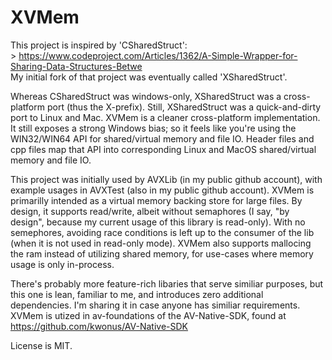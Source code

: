 # XVMem
This project is inspired by 'CSharedStruct':<br> > https://www.codeproject.com/Articles/1362/A-Simple-Wrapper-for-Sharing-Data-Structures-Betwe <br>
My initial fork of that project was eventually called 'XSharedStruct'.

Whereas CSharedStruct was windows-only, XSharedStruct was a cross-platform port (thus the X-prefix).  Still, XSharedStruct was a quick-and-dirty port to Linux and Mac. XVMem is a cleaner cross-platform implementation.  It still exposes a strong Windows bias; so it feels like you're using the WIN32/WIN64 API for shared/virtual memory and file IO.  Header files and cpp files map that API into corresponding Linux and MacOS shared/virtual memory and file IO.

This project was initially used by AVXLib (in my public github account), with example usages in AVXTest (also in my public github account).  XVMem is primarilly intended as a virtual memory backing store for large files.  By design, it supports read/write, albeit without semaphores (I say, "by design", because my current usage of this library is read-only). With no semephores, avoiding race conditions is left up to the consumer of the lib (when it is not used in read-only mode). XVMem also supports mallocing the ram instead of utilizing shared memory, for use-cases where memory usage is only in-process.

There's probably more feature-rich libaries that serve similiar purposes, but this one is lean, familiar to me, and introduces zero additional dependencies.  I'm sharing it in case anyone has similiar requirements.  XVMem is utized in av-foundations of the AV-Native-SDK, found at https://github.com/kwonus/AV-Native-SDK

License is MIT.
